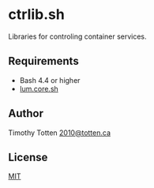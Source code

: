 # ctrlib.sh

Libraries for controling container services.

## Requirements

- Bash 4.4 or higher
- [lum.core.sh](https://github.com/supernovus/lum.core.sh)

## Author

Timothy Totten <2010@totten.ca>

## License

[MIT](https://spdx.org/licenses/MIT.html)
